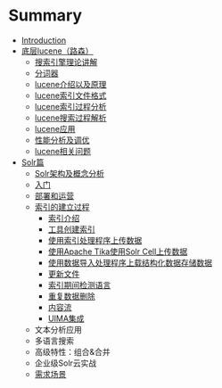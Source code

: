 # Summary

* [Introduction](README.md)
* [底层lucene（路森）](di-ceng-lucene-ff08-lu-sen-ff09.md)
  * [搜索引擎理论讲解](di-ceng-lucene-ff08-lu-sen-ff09/sou-suo-yin-qing-li-lun-jiang-jie.md)
  * [分词器](di-ceng-lucene-ff08-lu-sen-ff09/fen-ci-qi.md)
  * [lucene介绍以及原理](di-ceng-lucene-ff08-lu-sen-ff09/lucenejie-shao-yi-ji-yuan-li.md)
  * [lucene索引文件格式](di-ceng-lucene-ff08-lu-sen-ff09/lucenesuo-yin-wen-jian-ge-shi.md)
  * [lucene索引过程分析](di-ceng-lucene-ff08-lu-sen-ff09/lucenejian-suo-guo-cheng-fen-xi.md)
  * [lucene搜索过程解析](di-ceng-lucene-ff08-lu-sen-ff09/lucenesou-suo-guo-cheng-jie-xi.md)
  * [lucene应用](di-ceng-lucene-ff08-lu-sen-ff09/luceneying-yong.md)
  * [性能分析及调优](di-ceng-lucene-ff08-lu-sen-ff09/xing-neng-fen-xi-ji-diao-you.md)
  * [lucene相关问题](di-ceng-lucene-ff08-lu-sen-ff09/lucenexiang-guan-wen-ti.md)
* [Solr篇](solrpian.md)
  * [Solr架构及概念分析](solrpian/solrjia-gou-ji-gai-nian-fen-xi.md)
  * [入门](solrpian/ru-men.md)
  * [部署和运营](solrpian/bu-shu-he-yun-ying.md)
  * [索引的建立过程](solrpian/suo-yin-de-jian-li-guo-cheng.md)
    * [索引介绍](solrpian/suo-yin-de-jian-li-guo-cheng/suo-yin-jie-shao.md)
    * [工具创建索引](solrpian/suo-yin-de-jian-li-guo-cheng/gong-ju-chuang-jian-suo-yin.md)
    * [使用索引处理程序上传数据](solrpian/suo-yin-de-jian-li-guo-cheng/shi-yong-suo-yin-chu-li-cheng-xu-shang-chuan-shu-ju.md)
    * [使用Apache Tika使用Solr Cell上传数据](solrpian/suo-yin-de-jian-li-guo-cheng/shi-yong-apache-tika-shi-yong-solr-cell-shang-chuan-shu-ju.md)
    * [使用数据导入处理程序上载结构化数据存储数据](solrpian/suo-yin-de-jian-li-guo-cheng/shi-yong-shu-ju-dao-ru-chu-li-cheng-xu-shang-zai-jie-gou-hua-shu-ju-cun-chu-shu-ju.md)
    * [更新文件](solrpian/suo-yin-de-jian-li-guo-cheng/geng-xin-wen-jian.md)
    * [索引期间检测语言](solrpian/suo-yin-de-jian-li-guo-cheng/suo-yin-qi-jian-jian-ce-yu-yan.md)
    * [重复数据删除](solrpian/suo-yin-de-jian-li-guo-cheng/zhong-fu-shu-ju-shan-chu.md)
    * [内容流](solrpian/suo-yin-de-jian-li-guo-cheng/nei-rong-liu.md)
    * [UIMA集成](solrpian/suo-yin-de-jian-li-guo-cheng/uimaji-cheng.md)
  * 文本分析应用
  * 多语言搜索
  * 高级特性：组合&合并
  * 企业级Solr云实战
  * [需求场景](solrpian/xu-qiu-chang-jing.md)

